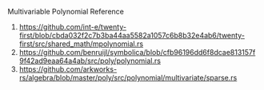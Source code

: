 Multivariable Polynomial Reference
1. https://github.com/int-e/twenty-first/blob/cbda032f2c7b3ba44aa5582a1057c6b8b32e4ab6/twenty-first/src/shared_math/mpolynomial.rs
2. https://github.com/benruijl/symbolica/blob/cfb96196dd6f8dcae813157f9f42ad9eaa64a4ab/src/poly/polynomial.rs
3. https://github.com/arkworks-rs/algebra/blob/master/poly/src/polynomial/multivariate/sparse.rs